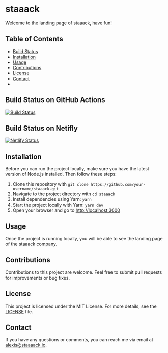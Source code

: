 # staaack

Welcome to the landing page of staaack, have fun!

## Table of Contents

- [Build Status](#build-status)
- [Installation](#installation)
- [Usage](#usage)
- [Contributions](#contributions)
- [License](#license)
- [Contact](#contact)
- 
## Build Status on GitHub Actions

[![Build Status](https://github.com/your-username/staaack/workflows/CI/badge.svg)](https://github.com/adetrie/staaack/actions)

## Build Status on Netifly

[![Netlify Status](https://api.netlify.com/api/v1/badges/55289b6c-1d23-46bc-9001-8c9b00e21461/deploy-status)](https://app.netlify.com/sites/staaack/deploys)

## Installation

Before you can run the project locally, make sure you have the latest version of Node.js installed. Then follow these steps:

1. Clone this repository with `git clone https://github.com/your-username/staaack.git`
2. Navigate to the project directory with `cd staaack`
3. Install dependencies using Yarn: `yarn`
4. Start the project locally with Yarn: `yarn dev`
5. Open your browser and go to [http://localhost:3000](http://localhost:3000)

## Usage

Once the project is running locally, you will be able to see the landing page of the staaack company.

## Contributions

Contributions to this project are welcome. Feel free to submit pull requests for improvements or bug fixes.

## License

This project is licensed under the MIT License. For more details, see the [LICENSE](LICENSE) file.

## Contact

If you have any questions or comments, you can reach me via email at [alexis@staaaack.io](mailto:alexis@staaaack.io).
